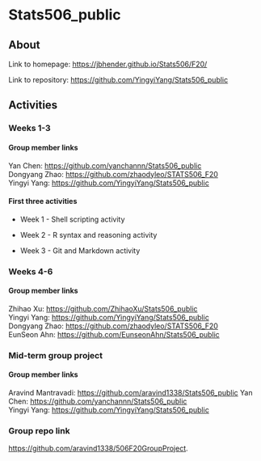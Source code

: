 # Stats506_public

## About

Link to homepage: https://jbhender.github.io/Stats506/F20/    

Link to repository: https://github.com/YingyiYang/Stats506_public


## Activities

### Weeks 1-3

#### Group member links

Yan Chen: https://github.com/yanchannn/Stats506_public      
Dongyang Zhao: https://github.com/zhaodyleo/STATS506_F20     
Yingyi Yang: https://github.com/YingyiYang/Stats506_public

#### First three activities

* Week 1 - Shell scripting activity

* Week 2 - R syntax and reasoning activity

* Week 3 - Git and Markdown activity

### Weeks 4-6

#### Group member links

Zhihao Xu: https://github.com/ZhihaoXu/Stats506_public   
Yingyi Yang: https://github.com/YingyiYang/Stats506_public    
Dongyang Zhao: https://github.com/zhaodyleo/STATS506_F20     
EunSeon Ahn: https://github.com/EunseonAhn/Stats506_public 

### Mid-term group project 

#### Group member links 

Aravind Mantravadi: https://github.com/aravind1338/Stats506_public
Yan Chen: https://github.com/yanchannn/Stats506_public   
Yingyi Yang: https://github.com/YingyiYang/Stats506_public

### Group repo link 

https://github.com/aravind1338/506F20GroupProject. 

